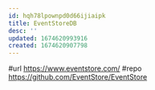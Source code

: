 ```yaml
---
id: hqh78lpownpd0d66ijiaipk
title: EventStoreDB
desc: ''
updated: 1674620993916
created: 1674620907798
---
```


#url https://www.eventstore.com/
#repo https://github.com/EventStore/EventStore